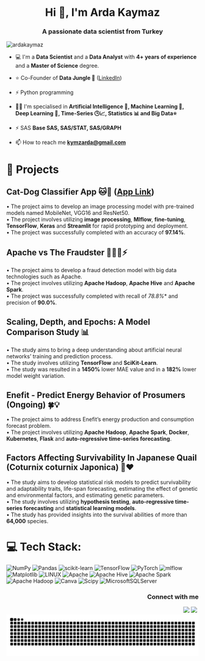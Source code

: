 <h1 align="center">Hi 👋, I'm Arda Kaymaz</h1>
<h3 align="center">A passionate data scientist from Turkey</h3>

<p align="left"> <img src="https://komarev.com/ghpvc/?username=ardakaymaz&label=Profile%20views&color=0e75b6&style=plastic" alt="ardakaymaz" /> </p>

- 💻 I'm a **Data Scientist** and a **Data Analyst** with **4+ years of experience** and a **Master of Science** degree.

- ⭐ Co-Founder of **Data Jungle 🌴** (<a href="url">[LinkedIn](https://www.linkedin.com/company/data-jungle-tr/)</a>)

- ⚡ Python programming

- 💪🏻 I'm specialised in **Artificial Intelligence 🤖, Machine Learning 🦾, Deep Learning 🧠, Time-Series 🕒📈, Statistics 📊 and Big Data⭐**

- ⚡ SAS **Base SAS, SAS/STAT, SAS/GRAPH**

- 📫 How to reach me **kymzarda@gmail.com**

# 🧾 Projects

## Cat-Dog Classifier App 🐱🐶 (<a href="https://catdogclassifierapp.streamlit.app/" target="_blank">App Link</a>)
  • The project aims to develop an image processing model with pre-trained models named MobileNet, VGG16 and ResNet50.<br>
  • The project involves utilizing **image processing**, **Mlflow**, **fine-tuning**, **TensorFlow**, **Keras** and **Streamlit** for rapid prototyping and deployment.<br>
  • The project was successfully completed with an accuracy of **97.14%**.<br>

## Apache vs The Fraudster 🕵🏻‍♀️⚡
  • The project aims to develop a fraud detection model with big data technologies such as Apache.<br>
  • The project involves utilizing **Apache Hadoop**, **Apache Hive** and **Apache Spark**.<br>
  • The project was successfully completed with recall of *78.8%** and precision of **90.0%**.<br>

## Scaling, Depth, and Epochs: A Model Comparison Study 📊
  • The study aims to bring a deep understanding about artificial neural networks’ training and prediction process.<br>
  • The study involves utilizing **TensorFlow** and **SciKit-Learn**.<br>
  • The study was resulted in a **1450%** lower MAE value and in a **182%** lower model weight variation.<br>

## Enefit - Predict Energy Behavior of Prosumers (Ongoing) 🍀💡
  • The project aims to address Enefit’s energy production and consumption forecast problem.<br>
  • The project involves utilizing **Apache Hadoop**, **Apache Spark**, **Docker**, **Kubernetes**, **Flask** and **auto-regressive time-series forecasting**.<br>

## Factors Affecting Survivability In Japanese Quail (Coturnix coturnix Japonica) 🐥❤
  • The study aims to develop statistical risk models to predict survivability and adaptability traits, life-span forecasting, estimating the effect of genetic and environmental factors, and estimating genetic parameters.<br>
  • The study involves utilizing **hypothesis testing**, **auto-regressive time-series forecasting** and **statistical learning models**.<br>
  • The study has provided insights into the survival abilities of more than **64,000** species.

# 💻 Tech Stack:
![NumPy](https://img.shields.io/badge/numpy-%23013243.svg?style=flat-square&logo=numpy&logoColor=white)
![Pandas](https://img.shields.io/badge/pandas-%23150458.svg?style=flat-square&logo=pandas&logoColor=white)
![scikit-learn](https://img.shields.io/badge/scikit--learn-%23F7931E.svg?style=flat-square&logo=scikit-learn&logoColor=white)
![TensorFlow](https://img.shields.io/badge/TensorFlow-%23FF6F00.svg?style=flat-square&logo=TensorFlow&logoColor=white)
![PyTorch](https://img.shields.io/badge/PyTorch-%23EE4C2C.svg?style=flat-square&logo=PyTorch&logoColor=white)
![mlflow](https://img.shields.io/badge/mlflow-%23d9ead3.svg?style=flat-square&logo=numpy&logoColor=blue)
![Matplotlib](https://img.shields.io/badge/Matplotlib-%23ffffff.svg?style=flat-square&logo=Matplotlib&logoColor=black)
![LINUX](https://img.shields.io/badge/Linux-FCC624?style=flat-square&logo=linux&logoColor=black)
![Apache](https://img.shields.io/badge/apache-%23D42029.svg?style=flat-square&logo=apache&logoColor=white)
![Apache Hive](https://img.shields.io/badge/Apache%20Hive-FDEE21?style=flat-square&logo=apachehive&logoColor=black)
![Apache Spark](https://img.shields.io/badge/Apache%20Spark-FDEE21?style=flat-square&logo=apachespark&logoColor=black)
![Apache Hadoop](https://img.shields.io/badge/Apache%20Hadoop-66CCFF?style=flat-square&logo=apachehadoop&logoColor=black)
![Canva](https://img.shields.io/badge/Canva-%2300C4CC.svg?style=flat-square&logo=Canva&logoColor=white)
![Scipy](https://img.shields.io/badge/SciPy-%230C55A5.svg?style=flat-square&logo=scipy&logoColor=%white)
![MicrosoftSQLServer](https://img.shields.io/badge/Microsoft%20SQL%20Server-CC2927?style=flat-square&logo=microsoft%20sql%20server&logoColor=white) 

<h3 align="right">Connect with me</h3>
<p align="right">
<a href="https://kaggle.com/ardakaymaz" target="blank"><img align="right" src="https://raw.githubusercontent.com/rahuldkjain/github-profile-readme-generator/master/src/images/icons/Social/kaggle.svg" alt="ardakaymaz" height="20" width="20" /></a>
<a href="https://linkedin.com/in/ardakaymaz" target="blank"><img align="right" src="https://raw.githubusercontent.com/rahuldkjain/github-profile-readme-generator/master/src/images/icons/Social/linked-in-alt.svg" alt="ardakaymaz" height="20" width="20" /></a>
</p>

<picture>
  <source media="(prefers-color-scheme: dark)" srcset="https://raw.githubusercontent.com/ArdaKaymaz/ArdaKaymaz/output/github-contribution-grid-snake-dark.svg">
  <source media="(prefers-color-scheme: light)" srcset="https://raw.githubusercontent.com/ArdaKaymaz/ArdaKaymaz/output/github-contribution-grid-snake.svg">
  <img alt="github contribution grid snake animation" src="https://raw.githubusercontent.com/ArdaKaymaz/ArdaKaymaz/output/github-contribution-grid-snake.svg">
</picture>
